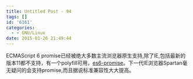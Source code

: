 ```yaml
---
title: Untitled Post - 94
tags: []
id: '6161'
categories:
  - - GNU/Linux
date: 2015-01-26 21:49:44
---
```


ECMAScript 6 promise已经被绝大多数主流浏览器原生支持,除了IE,包括最新的版本11都不支持，有一个polyfill可用，[es6-promise](https://github.com/jakearchibald/es6-promise)。下一代IE浏览器Spartan毫无疑问的会支持promise,而且据说标准兼容性大大提高。